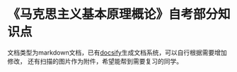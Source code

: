 # 《马克思主义基本原理概论》自考部分知识点

文档类型为markdown文档，已有[docsify](https://docsify.js.org/#/zh-cn/)生成文档系统，可以自行根据需要增加修改，
还有扫描的图片作为附件，希望能帮到需要复习的同学。
